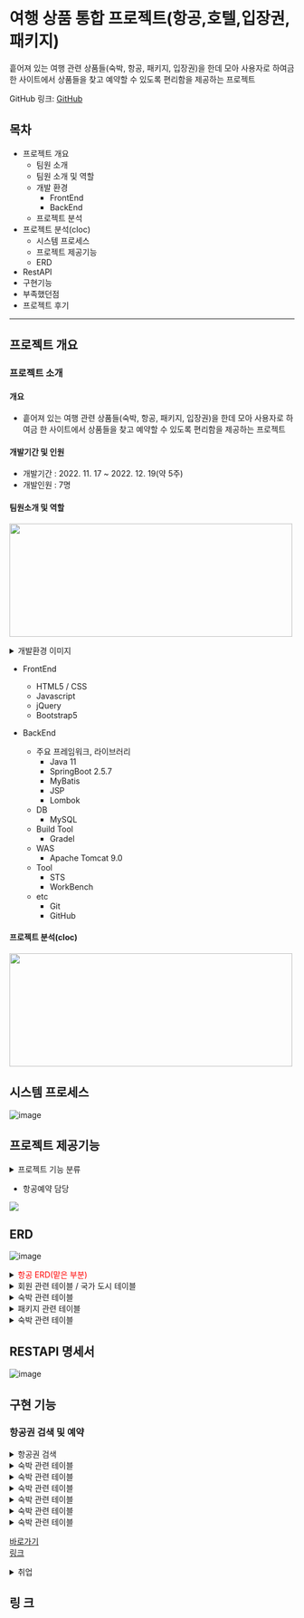 # 여행 상품 통합 프로젝트(항공,호텔,입장권,패키지)
흩어져 있는 여행 관련 상품들(숙박, 항공, 패키지, 입장권)을 한데 모아 사용자로 하여금 한 사이트에서 상품들을 찾고 예약할 수 있도록 편리함을 제공하는 프로젝트

GitHub 링크: [GitHub](https://github.com/LWHyun/ohTravel/pulls?q=is%3Apr+author%3A%40me+is%3Aclosed)


## 목차
* 프로젝트 개요
    * 팀원 소개
    * 팀원 소개 및 역할
    * 개발 환경
        * FrontEnd
        * BackEnd
    * 프로젝트 분석        
* 프로젝트 분석(cloc)
    * 시스템 프로세스
    * 프로젝트 제공기능
    * ERD
* RestAPI 
* 구현기능    
* 부족했던점
* 프로젝트 후기
---

## 프로젝트 개요
### 프로젝트 소개 
#### 개요<br>
 * 흩어져 있는 여행 관련 상품들(숙박, 항공, 패키지, 입장권)을 한데 모아 사용자로 하여금 한 사이트에서 상품들을 찾고 예약할 수 있도록 편리함을 제공하는 프로젝트

#### 개발기간 및 인원
 * 개발기간 : 2022. 11. 17 ~ 2022. 12. 19(약 5주)
 * 개발인원 : 7명

#### 팀원소개 및 역할
<img src="https://user-images.githubusercontent.com/107449729/220266607-03df29a4-f4e4-4cad-b999-b0604c7b002b.png" width="500px" height="200px"></img>

<details>
<summary>개발환경 이미지</summary>
<div markdown="1">
   <img src="https://user-images.githubusercontent.com/107449729/220267571-54564520-62c1-4481-90dc-b6ef686e13ff.png" width="500px" height="200px"></img>
</div>
</details>

* FrontEnd
    * HTML5 / CSS
    * Javascript
    * jQuery
    * Bootstrap5

* BackEnd
    * 주요 프레임워크, 라이브러리
        * Java 11
        * SpringBoot 2.5.7
        * MyBatis
        * JSP
        * Lombok
    * DB
        * MySQL
    * Build Tool
        * Gradel
    * WAS
        * Apache Tomcat 9.0
    * Tool
        * STS
        * WorkBench
    * etc
        * Git
        * GitHub    

#### 프로젝트 분석(cloc)
 <img src="https://user-images.githubusercontent.com/107449729/220270220-ef0d303f-3c7f-4948-96fe-dbd30143a55a.png" width="500px" height="200px"></img>

## 시스템 프로세스
![image](https://user-images.githubusercontent.com/107449729/220270717-1d417166-3b4e-46ba-bbb0-c24d893669be.png)

## 프로젝트 제공기능
<details>
<summary> 프로젝트 기능 분류 </summary>
<div markdown="1"><br>
    <img src="https://user-images.githubusercontent.com/107449729/220273240-b25026d8-8e9c-4d52-9d7c-b3ab617f5d26.png">
    </img>
    <img src="https://user-images.githubusercontent.com/107449729/220274035-f0d1bc84-a727-40cf-b6eb-de8ddd5e45df.png">
    </img>
    <img src="https://user-images.githubusercontent.com/107449729/220274313-b509a2dd-f56c-423d-965f-67f8637f7ef0.png">
    </img>
    
</div>
</details>


* 항공예약 담당<br>
<img src="https://user-images.githubusercontent.com/107449729/220273054-09229d3c-b20b-4800-9d60-d66d1ecc0b7d.png">


## ERD
![image](https://user-images.githubusercontent.com/107449729/220274767-7c5c64ab-1d52-4e5f-94f1-8b58429324d6.png)
<details>
<summary> <span style="color:red"> 항공 ERD(맡은 부분)<span>  
</summary>
<div markdown="1"><br>
        <img src="//user-images.githubusercontent.com/107449729/220275328-4e1436f6-7a9b-4c65-ba6c-758491d0a3a1.png">
        
</div>
</details>
<details>
<summary> 회원 관련 테이블 / 국가 도시 테이블 </summary>
<div markdown="1"><br>
        <img src="//user-images.githubusercontent.com/107449729/220275872-cdd520b1-1b61-4590-8655-c075372e5550.png">
</div>
</details>
<details>
<summary> 숙박 관련 테이블 </summary>
<div markdown="1"><br>
        <img src="https://user-images.githubusercontent.com/107449729/220276857-d4218bf7-32ab-4afe-bae3-fdc0629c7b7d.png">
</div>
</details>
<details>
<summary> 패키지 관련 테이블 </summary>
<div markdown="1"><br>
        <img src="https://user-images.githubusercontent.com/107449729/220276857-d4218bf7-32ab-4afe-bae3-fdc0629c7b7d.png">
</div>
</details>
<details>
<summary> 숙박 관련 테이블 </summary>
<div markdown="1"><br>
        <img src="https://user-images.githubusercontent.com/107449729/220277153-e8c4bc2f-db60-4bd2-9cfa-a91164485f8f.png">
</div>
</details>

## RESTAPI 명세서
![image](https://user-images.githubusercontent.com/107449729/220298658-11ab96b2-bdde-427a-bd5e-1ea59ec446f9.png)


## 구현 기능

### 항공권 검색 및 예약
<details>
<summary> 항공권 검색 </summary>
<div markdown="1"><br>
        <img src="https://user-images.githubusercontent.com/107449729/220312249-6640f54d-1e4c-447e-a438-57315ef721b8.png"><br>
        <span>1. 항공권이 왕복인지 편도인지 선택할수 있게 구현했고 왕복을 클릭시<br>
         가는 날짜, 오는 날짜를 입력할수 있게 구현/편도를 클릭시 가는 날짜만 나오게 구현
         </span><br><br> 
         <span>
         2. 지역선택시 현재 갈수 있는 나라와 도시에 대해 선택할 수 있는 별도의 모달창 제공
        </span>
             
</div>
</details>
<details>
<summary> 숙박 관련 테이블 </summary>
<div markdown="1"><br>
        
</div>
</details>
<details>
<summary> 숙박 관련 테이블 </summary>
<div markdown="1"><br>
        
</div>
</details>
<details>
<summary> 숙박 관련 테이블 </summary>
<div markdown="1"><br>
        
</div>
</details>
<details>
<summary> 숙박 관련 테이블 </summary>
<div markdown="1"><br>
        
</div>
</details>
<details>
<summary> 숙박 관련 테이블 </summary>
<div markdown="1"><br>
        
</div>
</details>
<details>
<summary> 숙박 관련 테이블 </summary>
<div markdown="1"><br>
        
</div>
</details>



[바로가기]()   
[링크](#링-크)

<details>
<summary> 취업</summary>
<div markdown="1">
    김성현
</div>
</details>

## 링 크
